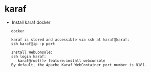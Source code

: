 karaf
======

- Install karaf docker
```
   docker 
   
   karaf is stored and accessible via ssh at karaf@karaf:
   ssh karaf@ip -p port 
   
   Install WebConsole:
   ssh login karaf:
      karaf@root()> feature:install webconsole
   By default, the Apache Karaf WebContainer port number is 8181.
```
   
